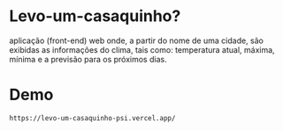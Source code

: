 # Levo-um-casaquinho? 
aplicação (front-end) web onde, a partir do nome de uma cidade, são exibidas as informações do clima, tais como: temperatura atual, máxima, mínima e a previsão para os próximos dias.


# Demo
```bash
https://levo-um-casaquinho-psi.vercel.app/
```